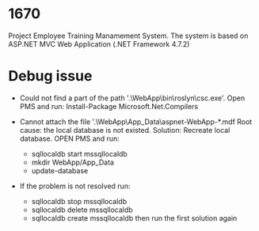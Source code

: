 # 1670
Project Employee Training Manamement System. The system is based on ASP.NET MVC Web Application (.NET Framework 4.7.2)

# Debug issue 
* Could not find a part of the path '.\WebApp\bin\roslyn\csc.exe'.
Open PMS and run:
Install-Package Microsoft.Net.Compilers

* Cannot attach the file '.\WebApp\App_Data\aspnet-WebApp-*.mdf
Root cause: the local database is not existed.
Solution: Recreate local database. OPEN PMS and run:
  * sqllocaldb start mssqllocaldb
  * mkdir WebApp/App_Data
  * update-database
* If the problem is not resolved run:
  * sqllocaldb stop mssqllocaldb
  * sqllocaldb delete mssqllocaldb
  * sqllocaldb create mssqllocaldb
then run the first solution again


